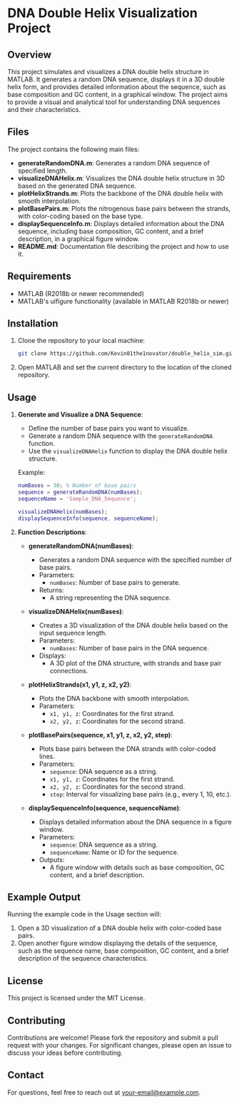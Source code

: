 
# DNA Double Helix Visualization Project

## Overview
This project simulates and visualizes a DNA double helix structure in MATLAB. It generates a random DNA sequence, displays it in a 3D double helix form, and provides detailed information about the sequence, such as base composition and GC content, in a graphical window. The project aims to provide a visual and analytical tool for understanding DNA sequences and their characteristics.

## Files
The project contains the following main files:
- **generateRandomDNA.m**: Generates a random DNA sequence of specified length.
- **visualizeDNAHelix.m**: Visualizes the DNA double helix structure in 3D based on the generated DNA sequence.
- **plotHelixStrands.m**: Plots the backbone of the DNA double helix with smooth interpolation.
- **plotBasePairs.m**: Plots the nitrogenous base pairs between the strands, with color-coding based on the base type.
- **displaySequenceInfo.m**: Displays detailed information about the DNA sequence, including base composition, GC content, and a brief description, in a graphical figure window.
- **README.md**: Documentation file describing the project and how to use it.

## Requirements
- MATLAB (R2018b or newer recommended)
- MATLAB's uifigure functionality (available in MATLAB R2018b or newer)

## Installation
1. Clone the repository to your local machine:
   ```bash
   git clone https://github.com/Kevin01the1novator/double_helix_sim.git
   ```
2. Open MATLAB and set the current directory to the location of the cloned repository.

## Usage
1. **Generate and Visualize a DNA Sequence**:
   - Define the number of base pairs you want to visualize.
   - Generate a random DNA sequence with the `generateRandomDNA` function.
   - Use the `visualizeDNAHelix` function to display the DNA double helix structure.
   
   Example:
   ```matlab
   numBases = 30; % Number of base pairs
   sequence = generateRandomDNA(numBases);
   sequenceName = 'Sample_DNA_Sequence';
   
   visualizeDNAHelix(numBases);
   displaySequenceInfo(sequence, sequenceName);
   ```

2. **Function Descriptions**:
   - **generateRandomDNA(numBases)**:
     - Generates a random DNA sequence with the specified number of base pairs.
     - Parameters:
       - `numBases`: Number of base pairs to generate.
     - Returns:
       - A string representing the DNA sequence.
     
   - **visualizeDNAHelix(numBases)**:
     - Creates a 3D visualization of the DNA double helix based on the input sequence length.
     - Parameters:
       - `numBases`: Number of base pairs in the DNA sequence.
     - Displays:
       - A 3D plot of the DNA structure, with strands and base pair connections.
     
   - **plotHelixStrands(x1, y1, z, x2, y2)**:
     - Plots the DNA backbone with smooth interpolation.
     - Parameters:
       - `x1, y1, z`: Coordinates for the first strand.
       - `x2, y2, z`: Coordinates for the second strand.
       
   - **plotBasePairs(sequence, x1, y1, z, x2, y2, step)**:
     - Plots base pairs between the DNA strands with color-coded lines.
     - Parameters:
       - `sequence`: DNA sequence as a string.
       - `x1, y1, z`: Coordinates for the first strand.
       - `x2, y2, z`: Coordinates for the second strand.
       - `step`: Interval for visualizing base pairs (e.g., every 1, 10, etc.).
       
   - **displaySequenceInfo(sequence, sequenceName)**:
     - Displays detailed information about the DNA sequence in a figure window.
     - Parameters:
       - `sequence`: DNA sequence as a string.
       - `sequenceName`: Name or ID for the sequence.
     - Outputs:
       - A figure window with details such as base composition, GC content, and a brief description.

## Example Output
Running the example code in the Usage section will:
1. Open a 3D visualization of a DNA double helix with color-coded base pairs.
2. Open another figure window displaying the details of the sequence, such as the sequence name, base composition, GC content, and a brief description of the sequence characteristics.

## License
This project is licensed under the MIT License. 

## Contributing
Contributions are welcome! Please fork the repository and submit a pull request with your changes. For significant changes, please open an issue to discuss your ideas before contributing.

## Contact
For questions, feel free to reach out at your-email@example.com.
